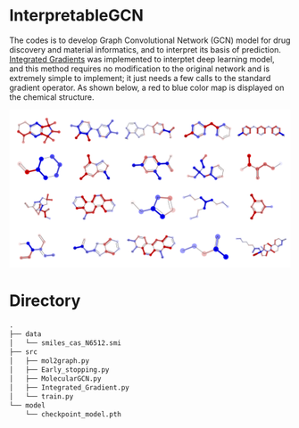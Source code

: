 # InterpretableGCN
The codes is to develop Graph Convolutional Network (GCN) model for drug discovery and material informatics, and to interpret its basis of prediction. [Integrated Gradients](https://arxiv.org/abs/1703.01365) was implemented to interptet deep learning model, and this method requires no modification to the original network and is extremely simple to implement; it just needs a few calls to the standard gradient operator. As shown below, a red to blue color map is displayed on the chemical structure.

![toppage](/images/image_.png) 


# Directory
```
.
├── data
│   └── smiles_cas_N6512.smi
├── src
│   ├── mol2graph.py
│   ├── Early_stopping.py
│   ├── MolecularGCN.py
│   ├── Integrated_Gradient.py
│   └── train.py
└── model
    └── checkpoint_model.pth
```
